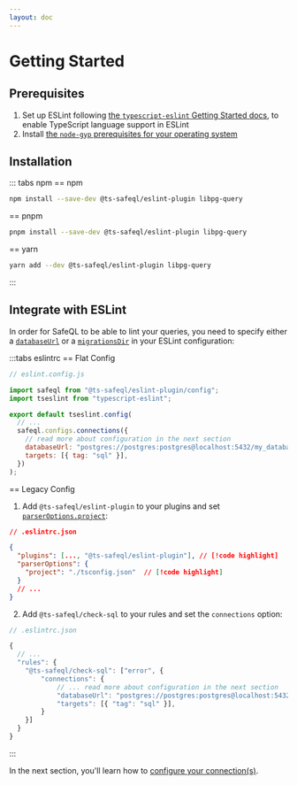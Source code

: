 ```yaml
---
layout: doc
---
```


# Getting Started

## Prerequisites

1. Set up ESLint following [the `typescript-eslint` Getting Started docs](https://typescript-eslint.io/getting-started), to enable TypeScript language support in ESLint
2. Install [the `node-gyp` prerequisites for your operating system](https://github.com/nodejs/node-gyp#on-unix)

## Installation

::: tabs npm
== npm

```bash
npm install --save-dev @ts-safeql/eslint-plugin libpg-query
```

== pnpm

```bash
pnpm install --save-dev @ts-safeql/eslint-plugin libpg-query
```

== yarn

```bash
yarn add --dev @ts-safeql/eslint-plugin libpg-query
```

:::

## Integrate with ESLint

In order for SafeQL to be able to lint your queries, you need to specify either a [`databaseUrl`](/api/#connections-databaseurl) or a [`migrationsDir`](/api/#connections-migrationsdir) in your ESLint configuration:

:::tabs eslintrc
== Flat Config

```js
// eslint.config.js

import safeql from "@ts-safeql/eslint-plugin/config";
import tseslint from "typescript-eslint";

export default tseslint.config(
  // ...
  safeql.configs.connections({
    // read more about configuration in the next section
    databaseUrl: "postgres://postgres:postgres@localhost:5432/my_database",
    targets: [{ tag: "sql" }],
  })
);
```

== Legacy Config
1. Add `@ts-safeql/eslint-plugin` to your plugins and set [`parserOptions.project`](https://typescript-eslint.io/docs/linting/typed-linting):

```json
// .eslintrc.json

{
  "plugins": [..., "@ts-safeql/eslint-plugin"], // [!code highlight]
  "parserOptions": {
    "project": "./tsconfig.json"  // [!code highlight]
  }
  // ...
}
```

2. Add `@ts-safeql/check-sql` to your rules and set the `connections` option:

```js
// .eslintrc.json

{
  // ...
  "rules": {
    "@ts-safeql/check-sql": ["error", {
        "connections": {
            // ... read more about configuration in the next section
            "databaseUrl": "postgres://postgres:postgres@localhost:5432/my_database",
            "targets": [{ "tag": "sql" }],
        }
    }]
  }
}
```

:::

In the next section, you'll learn how to [configure your connection(s)](/guide/configuration).
